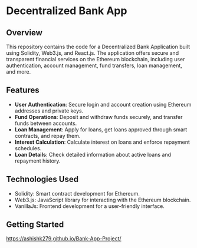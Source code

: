 # Decentralized Bank App

## Overview

This repository contains the code for a Decentralized Bank Application built using Solidity, Web3.js, and React.js. The application offers secure and transparent financial services on the Ethereum blockchain, including user authentication, account management, fund transfers, loan management, and more.

## Features

- **User Authentication**: Secure login and account creation using Ethereum addresses and private keys.
- **Fund Operations**: Deposit and withdraw funds securely, and transfer funds between accounts.
- **Loan Management**: Apply for loans, get loans approved through smart contracts, and repay them.
- **Interest Calculation**: Calculate interest on loans and enforce repayment schedules.
- **Loan Details**: Check detailed information about active loans and repayment history.

## Technologies Used

- Solidity: Smart contract development for Ethereum.
- Web3.js: JavaScript library for interacting with the Ethereum blockchain.
- VanillaJs: Frontend development for a user-friendly interface.


## Getting Started

https://ashishk279.github.io/Bank-App-Project/



